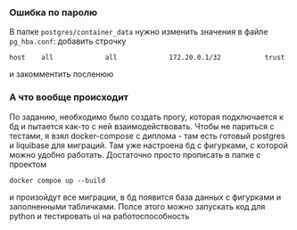### Ошибка по паролю
В папке `postgres/container_data` нужно изменить значения в файле `pg_hba.conf`: добавить строчку
```
host    all             all             172.20.0.1/32           trust
```
и закомментить посленюю

### А что вообще происходит
По заданию, необходимо было создать прогу, которая подключается к бд и пытается как-то с ней взаимодействовать. Чтобы не париться с тестами, я взял docker-compose с диплома - там есть готовый postgres и liquibase для миграций. Там уже настроена бд с фигурками, с которой можно удобно работать. Достаточно просто прописать в папке с проектом 
```
docker compoe up --build
```
и произойдут все миграции, в бд появится база данных с фигурками и заполненными табличками. Полсе этого можно запускать код для python и тестировать ui на работоспособность